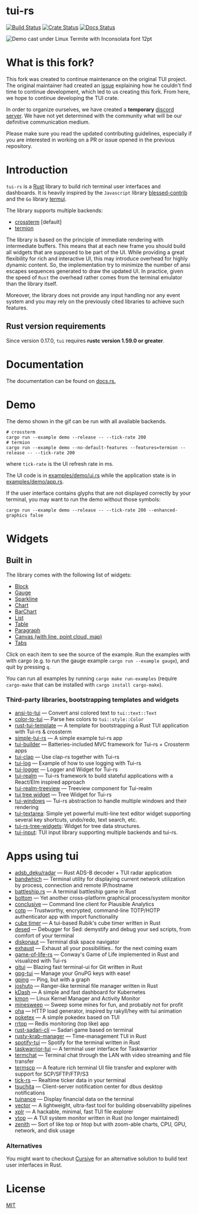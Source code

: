 # tui-rs

[![Build Status](https://github.com/fdehau/tui-rs/workflows/CI/badge.svg)](https://github.com/fdehau/tui-rs/actions?query=workflow%3ACI+)
[![Crate Status](https://img.shields.io/crates/v/tui.svg)](https://crates.io/crates/tui)
[![Docs Status](https://docs.rs/tui/badge.svg)](https://docs.rs/crate/tui/)

<img src="./assets/demo.gif" alt="Demo cast under Linux Termite with Inconsolata font 12pt">

# What is this fork?

This fork was created to continue maintenance on the original TUI project. The original maintainer had created an [issue](https://github.com/fdehau/tui-rs/issues/654) explaining how he couldn't find time to continue development, which led to us creating this fork. From here, we hope to continue developing the TUI crate.

In order to organize ourselves, we have created a **temporary** [discord server](https://discord.gg/pMCEU9hNEj). We have not yet determined with the community what will be our definitive communication medium.

Please make sure you read the updated contributing guidelines, especially if you are interested in working on a PR or issue opened in the previous repository.

# Introduction

`tui-rs` is a [Rust](https://www.rust-lang.org) library to build rich terminal
user interfaces and dashboards. It is heavily inspired by the `Javascript`
library [blessed-contrib](https://github.com/yaronn/blessed-contrib) and the
`Go` library [termui](https://github.com/gizak/termui).

The library supports multiple backends:

- [crossterm](https://github.com/crossterm-rs/crossterm) [default]
- [termion](https://github.com/ticki/termion)

The library is based on the principle of immediate rendering with intermediate
buffers. This means that at each new frame you should build all widgets that are
supposed to be part of the UI. While providing a great flexibility for rich and
interactive UI, this may introduce overhead for highly dynamic content. So, the
implementation try to minimize the number of ansi escapes sequences generated to
draw the updated UI. In practice, given the speed of `Rust` the overhead rather
comes from the terminal emulator than the library itself.

Moreover, the library does not provide any input handling nor any event system and
you may rely on the previously cited libraries to achieve such features.

## Rust version requirements

Since version 0.17.0, `tui` requires **rustc version 1.59.0 or greater**.

# Documentation

The documentation can be found on [docs.rs.](https://docs.rs/tui)

# Demo

The demo shown in the gif can be run with all available backends.

```
# crossterm
cargo run --example demo --release -- --tick-rate 200
# termion
cargo run --example demo --no-default-features --features=termion --release -- --tick-rate 200
```

where `tick-rate` is the UI refresh rate in ms.

The UI code is in [examples/demo/ui.rs](https://github.com/fdehau/tui-rs/blob/v0.19.0/examples/demo/ui.rs) while the
application state is in [examples/demo/app.rs](https://github.com/fdehau/tui-rs/blob/v0.19.0/examples/demo/app.rs).

If the user interface contains glyphs that are not displayed correctly by your terminal, you may want to run
the demo without those symbols:

```
cargo run --example demo --release -- --tick-rate 200 --enhanced-graphics false
```

# Widgets

## Built in

The library comes with the following list of widgets:

- [Block](https://github.com/fdehau/tui-rs/blob/v0.16.0/examples/block.rs)
- [Gauge](https://github.com/fdehau/tui-rs/blob/v0.16.0/examples/gauge.rs)
- [Sparkline](https://github.com/fdehau/tui-rs/blob/v0.16.0/examples/sparkline.rs)
- [Chart](https://github.com/fdehau/tui-rs/blob/v0.16.0/examples/chart.rs)
- [BarChart](https://github.com/fdehau/tui-rs/blob/v0.16.0/examples/barchart.rs)
- [List](https://github.com/fdehau/tui-rs/blob/v0.16.0/examples/list.rs)
- [Table](https://github.com/fdehau/tui-rs/blob/v0.16.0/examples/table.rs)
- [Paragraph](https://github.com/fdehau/tui-rs/blob/v0.16.0/examples/paragraph.rs)
- [Canvas (with line, point cloud, map)](https://github.com/fdehau/tui-rs/blob/v0.16.0/examples/canvas.rs)
- [Tabs](https://github.com/fdehau/tui-rs/blob/v0.16.0/examples/tabs.rs)

Click on each item to see the source of the example. Run the examples with with
cargo (e.g. to run the gauge example `cargo run --example gauge`), and quit by pressing `q`.

You can run all examples by running `cargo make run-examples` (require
`cargo-make` that can be installed with `cargo install cargo-make`).

### Third-party libraries, bootstrapping templates and widgets

- [ansi-to-tui](https://github.com/uttarayan21/ansi-to-tui) — Convert ansi colored text to `tui::text::Text`
- [color-to-tui](https://github.com/uttarayan21/color-to-tui) — Parse hex colors to `tui::style::Color`
- [rust-tui-template](https://github.com/orhun/rust-tui-template) — A template for bootstrapping a Rust TUI application with Tui-rs & crossterm
- [simple-tui-rs](https://github.com/pmsanford/simple-tui-rs) — A simple example tui-rs app
- [tui-builder](https://github.com/jkelleyrtp/tui-builder) — Batteries-included MVC framework for Tui-rs + Crossterm apps
- [tui-clap](https://github.com/kegesch/tui-clap-rs) — Use clap-rs together with Tui-rs
- [tui-log](https://github.com/kegesch/tui-log-rs) — Example of how to use logging with Tui-rs
- [tui-logger](https://github.com/gin66/tui-logger) — Logger and Widget for Tui-rs
- [tui-realm](https://github.com/veeso/tui-realm) — Tui-rs framework to build stateful applications with a React/Elm inspired approach
- [tui-realm-treeview](https://github.com/veeso/tui-realm-treeview) — Treeview component for Tui-realm
- [tui tree widget](https://github.com/EdJoPaTo/tui-rs-tree-widget) — Tree Widget for Tui-rs
- [tui-windows](https://github.com/markatk/tui-windows-rs) — Tui-rs abstraction to handle multiple windows and their rendering
- [tui-textarea](https://github.com/rhysd/tui-textarea): Simple yet powerful multi-line text editor widget supporting several key shortcuts, undo/redo, text search, etc.
- [tui-rs-tree-widgets](https://github.com/EdJoPaTo/tui-rs-tree-widget): Widget for tree data structures.
- [tui-input](https://github.com/sayanarijit/tui-input): TUI input library supporting multiple backends and tui-rs.

# Apps using tui

- [adsb_deku/radar](https://github.com/wcampbell0x2a/adsb_deku#radar-tui) — Rust ADS-B decoder + TUI radar application
- [bandwhich](https://github.com/imsnif/bandwhich) — Terminal utility for displaying current network utilization by process, connection and remote IP/hostname
- [battleship.rs](https://github.com/deepu105/battleship-rs) — A terminal battleship game in Rust
- [bottom](https://github.com/ClementTsang/bottom) — Yet another cross-platform graphical process/system monitor
- [conclusive](https://github.com/mrusme/conclusive) — Command line client for Plausible Analytics
- [cotp](https://github.com/replydev/cotp) — Trustworthy, encrypted, command-line TOTP/HOTP authenticator app with import functionality
- [cube timer](https://github.com/paarthmadan/cube) — A tui-based Rubik's cube timer written in Rust
- [desed](https://github.com/SoptikHa2/desed) — Debugger for Sed: demystify and debug your sed scripts, from comfort of your terminal
- [diskonaut](https://github.com/imsnif/diskonaut) — Terminal disk space navigator
- [exhaust](https://github.com/heyrict/exhaust) — Exhaust all your possibilities.. for the next coming exam
- [game-of-life-rs](https://github.com/kachark/game-of-life-rs) — Conway's Game of Life implemented in Rust and visualized with Tui-rs
- [gitui](https://github.com/extrawurst/gitui) — Blazing fast terminal-ui for Git written in Rust
- [gpg-tui](https://github.com/orhun/gpg-tui) — Manage your GnuPG keys with ease!
- [gping](https://github.com/orf/gping) — Ping, but with a graph
- [joshuto](https://github.com/kamiyaa/joshuto) — Ranger-like terminal file manager written in Rust
- [kDash](https://github.com/kdash-rs/kdash) — A simple and fast dashboard for Kubernetes
- [kmon](https://github.com/orhun/kmon) — Linux Kernel Manager and Activity Monitor
- [minesweep](https://github.com/cpcloud/minesweep-rs) — Sweep some mines for fun, and probably not for profit
- [oha](https://github.com/hatoo/oha) — HTTP load generator, inspired by rakyll/hey with tui animation
- [poketex](https://github.com/ckaznable/poketex) — A simple pokedex based on TUI
- [rrtop](https://github.com/wojciech-zurek/rrtop) — Redis monitoring (top like) app
- [rust-sadari-cli](https://github.com/24seconds/rust-sadari-cli) — Sadari game based on terminal
- [rusty-krab-manager](https://github.com/aryakaul/rusty-krab-manager) — Time-management TUI in Rust
- [spotify-tui](https://github.com/Rigellute/spotify-tui) — Spotify for the terminal written in Rust
- [taskwarrior-tui](https://github.com/kdheepak/taskwarrior-tui) — A terminal user interface for Taskwarrior
- [termchat](https://github.com/lemunozm/termchat) — Terminal chat through the LAN with video streaming and file transfer
- [termscp](https://github.com/veeso/termscp) — A feature rich terminal UI file transfer and explorer with support for SCP/SFTP/FTP/S3
- [tick-rs](https://github.com/tarkah/tickrs) — Realtime ticker data in your terminal
- [tsuchita](https://github.com/kamiyaa/tsuchita) — Client-server notification center for dbus desktop notifications
- [tuinance](https://github.com/landchad/tuinance) — Display financial data on the terminal
- [vector](https://vector.dev) — A lightweight, ultra-fast tool for building observability pipelines
- [xplr](https://github.com/sayanarijit/xplr) — A hackable, minimal, fast TUI file explorer
- [ytop](https://github.com/cjbassi/ytop) — A TUI system monitor written in Rust (no longer maintained)
- [zenith](https://github.com/bvaisvil/zenith) — Sort of like top or htop but with zoom-able charts, CPU, GPU, network, and disk usage

### Alternatives

You might want to checkout [Cursive](https://github.com/gyscos/Cursive) for an
alternative solution to build text user interfaces in Rust.

# License

[MIT](LICENSE)
